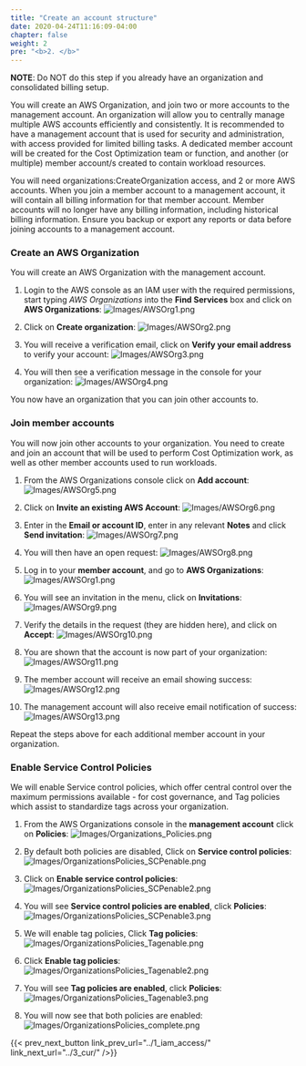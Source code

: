 ```yaml
---
title: "Create an account structure"
date: 2020-04-24T11:16:09-04:00
chapter: false
weight: 2
pre: "<b>2. </b>"
---
```


**NOTE**: Do NOT do this step if you already have an organization and consolidated billing setup.

You will create an AWS Organization, and join two or more accounts to the management account. An organization will allow you to centrally manage multiple AWS accounts efficiently and consistently. It is recommended to have a management account that is  used for security and administration, with access provided for limited billing tasks. A dedicated member account will be created for the Cost Optimization team or function, and another (or multiple) member account/s created to contain workload resources.

You will need organizations:CreateOrganization access, and 2 or more AWS accounts. When you join a member account to a management account, it will contain all billing information for that member account. Member accounts will no longer have any billing information, including historical billing information.  Ensure you backup or export any reports or data before joining accounts to a management account.

### Create an AWS Organization
You will create an AWS Organization with the management account.

1. Login to the AWS console as an IAM user with the required permissions, start typing *AWS Organizations* into the **Find Services** box and click on **AWS Organizations**:
![Images/AWSOrg1.png](/Cost/100_1_AWS_Account_Setup/Images/AWSOrg1.png)

2. Click on **Create organization**:
![Images/AWSOrg2.png](/Cost/100_1_AWS_Account_Setup/Images/AWSOrg2.png)


3. You will receive a verification email, click on **Verify your email address** to verify your account:
![Images/AWSOrg3.png](/Cost/100_1_AWS_Account_Setup/Images/AWSOrg3.png)

4. You will then see a verification message in the console for your organization:
![Images/AWSOrg4.png](/Cost/100_1_AWS_Account_Setup/Images/AWSOrg4.png)

You now have an organization that you can join other accounts to.

### Join member accounts
You will now join other accounts to your organization. You need to create and join an account that will be used to perform Cost Optimization work, as well as other member accounts used to run workloads.

1. From the AWS Organizations console click on **Add account**:
![Images/AWSOrg5.png](/Cost/100_1_AWS_Account_Setup/Images/AWSOrg5.png)

2. Click on **Invite an existing AWS Account**:
![Images/AWSOrg6.png](/Cost/100_1_AWS_Account_Setup/Images/AWSOrg6.png)

3. Enter in the **Email or account ID**, enter in any relevant **Notes** and click **Send invitation**:
![Images/AWSOrg7.png](/Cost/100_1_AWS_Account_Setup/Images/AWSOrg7.png)

4. You will then have an open request:
![Images/AWSOrg8.png](/Cost/100_1_AWS_Account_Setup/Images/AWSOrg8.png)

5. Log in to your **member account**, and go to **AWS Organizations**:
![Images/AWSOrg1.png](/Cost/100_1_AWS_Account_Setup/Images/AWSOrg1.png)

6. You will see an invitation in the menu, click on **Invitations**:
![Images/AWSOrg9.png](/Cost/100_1_AWS_Account_Setup/Images/AWSOrg9.png)

7. Verify the details in the request (they are hidden here), and click on **Accept**:
![Images/AWSOrg10.png](/Cost/100_1_AWS_Account_Setup/Images/AWSOrg10.png)

8. You are shown that the account is now part of your organization:
![Images/AWSOrg11.png](/Cost/100_1_AWS_Account_Setup/Images/AWSOrg11.png)

10. The member account will receive an email showing success:
![Images/AWSOrg12.png](/Cost/100_1_AWS_Account_Setup/Images/AWSOrg12.png)

11. The management account will also receive email notification of success:
![Images/AWSOrg13.png](/Cost/100_1_AWS_Account_Setup/Images/AWSOrg13.png)

Repeat the steps above for each additional member account in your organization.

### Enable Service Control Policies
We will enable Service control policies, which offer central control over the maximum permissions available - for cost governance, and Tag policies which assist to standardize tags across your organization.

1. From the AWS Organizations console in the **management account** click on **Policies**:
![Images/Organizations_Policies.png](/Cost/100_1_AWS_Account_Setup/Images/Organizations_Policies.png)

2. By default both policies are disabled, Click on **Service control policies**:
![Images/OrganizationsPolicies_SCPenable.png](/Cost/100_1_AWS_Account_Setup/Images/OrganizationsPolicies_SCPenable.png)

3. Click on **Enable service control policies**:
![Images/OrganizationsPolicies_SCPenable2.png](/Cost/100_1_AWS_Account_Setup/Images/OrganizationsPolicies_SCPenable2.png)

4. You will see **Service control policies are enabled**, click **Policies**:
![Images/OrganizationsPolicies_SCPenable3.png](/Cost/100_1_AWS_Account_Setup/Images/OrganizationsPolicies_SCPenable3.png)

5. We will enable tag policies, Click **Tag policies**:
![Images/OrganizationsPolicies_Tagenable.png](/Cost/100_1_AWS_Account_Setup/Images/OrganizationsPolicies_Tagenable.png)

6. Click **Enable tag policies**:
![Images/OrganizationsPolicies_Tagenable2.png](/Cost/100_1_AWS_Account_Setup/Images/OrganizationsPolicies_Tagenable2.png)

7. You will see **Tag policies are enabled**, click **Policies**:
![Images/OrganizationsPolicies_Tagenable3.png](/Cost/100_1_AWS_Account_Setup/Images/OrganizationsPolicies_Tagenable3.png)

8. You will now see that both policies are enabled:
![Images/OrganizationsPolicies_complete.png](/Cost/100_1_AWS_Account_Setup/Images/OrganizationsPolicies_complete.png)


{{< prev_next_button link_prev_url="../1_iam_access/" link_next_url="../3_cur/" />}}

